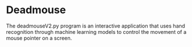 # Deadmouse
The deadmouseV2.py program is an interactive application that uses hand recognition through machine learning models to control the movement of a mouse pointer on a screen.
